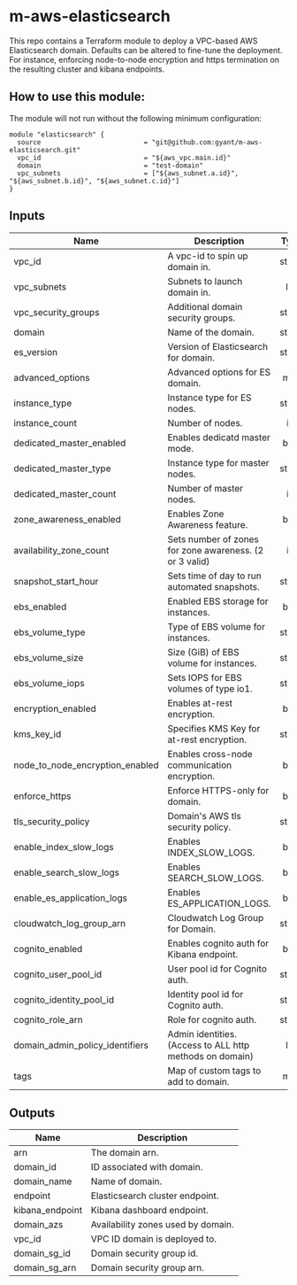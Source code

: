 # m-aws-elasticsearch

This repo contains a Terraform module to deploy a VPC-based AWS Elasticsearch domain. Defaults can be altered to fine-tune the deployment. For instance, enforcing node-to-node encryption and https termination on the resulting cluster and kibana endpoints.

## How to use this module:

The module will not run without the following minimum configuration:


<!-- TODO -- MIGRATE THIS TO CUSTOMER REPO AND CHANGE REFERENCE URL -->
```
module "elasticsearch" {
  source                          = "git@github.com:gyant/m-aws-elasticsearch.git"
  vpc_id                          = "${aws_vpc.main.id}"
  domain                          = "test-domain"
  vpc_subnets                     = ["${aws_subnet.a.id}", "${aws_subnet.b.id}", "${aws_subnet.c.id}"]
}
```

## Inputs

| Name | Description | Type | Default | Required |
|------|-------------|:----:|:-----:|:-----:|
| vpc_id | A vpc-id to spin up domain in. | string | n/a | yes |
| vpc_subnets | Subnets to launch domain in. | list | n/a | yes |
| vpc_security_groups | Additional domain security groups. | string | n/a | no |
| domain | Name of the domain. | string | n/a | yes |
| es_version | Version of Elasticsearch for domain. | string | 7.1 | yes |
| advanced_options | Advanced options for ES domain. | map | see variables.tf | no |
| instance_type | Instance type for ES nodes. | string | m5.large.elasticsearch | yes |
| instance_count | Number of nodes. | int | 3 | yes |
| dedicated_master_enabled | Enables dedicatd master mode. | bool | true | yes |
| dedicated_master_type | Instance type for master nodes. | string | m5.large.elasticsearch | no |
| dedicated_master_count | Number of master nodes. | int | 3 | no |
| zone_awareness_enabled | Enables Zone Awareness feature. | bool | true | yes |
| availability_zone_count | Sets number of zones for zone awareness. (2 or 3 valid) | int | 3 | no |
| snapshot_start_hour | Sets time of day to run automated snapshots. | string | 23 | yes |
| ebs_enabled | Enabled EBS storage for instances. | bool | true | yes |
| ebs_volume_type | Type of EBS volume for instances. | string | gp2 | no |
| ebs_volume_size | Size (GiB) of EBS volume for instances. | string | 200 | no |
| ebs_volume_iops | Sets IOPS for EBS volumes of type io1. | string | 0 | no |
| encryption_enabled | Enables at-rest encryption. | bool | false | yes |
| kms_key_id | Specifies KMS Key for at-rest encryption. | string | n/a | no |
| node_to_node_encryption_enabled | Enables cross-node communication encryption. | bool | false | yes |
| enforce_https | Enforce HTTPS-only for domain. | bool | false | yes |
| tls_security_policy | Domain's AWS tls security policy. | string | Policy-Min-TLS-1-2-2019-07 | no |
| enable_index_slow_logs | Enables INDEX_SLOW_LOGS. | bool | false | yes |
| enable_search_slow_logs | Enables SEARCH_SLOW_LOGS. | bool | false | yes |
| enable_es_application_logs | Enables ES_APPLICATION_LOGS. | bool | false | yes |
| cloudwatch_log_group_arn | Cloudwatch Log Group for Domain. | string | n/a | no |
| cognito_enabled | Enables cognito auth for Kibana endpoint. | bool | false | yes |
| cognito_user_pool_id | User pool id for Cognito auth. | string | n/a | no |
| cognito_identity_pool_id | Identity pool id for Cognito auth. | string | n/a | no |
| cognito_role_arn | Role for cognito auth. | string | n/a | no |
| domain_admin_policy_identifiers | Admin identities. (Access to ALL http methods on domain) | list | [ "*" ] | yes |
| tags | Map of custom tags to add to domain. | map | n/a | no |

## Outputs

| Name | Description |
|------|-------------|
| arn| The domain arn. |
| domain_id | ID associated with domain. |
| domain_name | Name of domain. |
| endpoint | Elasticsearch cluster endpoint. |
| kibana_endpoint | Kibana dashboard endpoint. |
| domain_azs | Availability zones used by domain. |
| vpc_id | VPC ID domain is deployed to. |
| domain_sg_id | Domain security group id. |
| domain_sg_arn | Domain security group arn. |